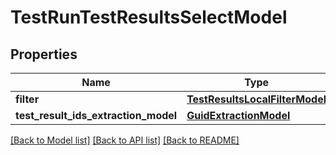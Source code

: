 # TestRunTestResultsSelectModel


## Properties
Name | Type | Description | Notes
------------ | ------------- | ------------- | -------------
**filter** | [**TestResultsLocalFilterModel**](TestResultsLocalFilterModel.md) |  | [optional] 
**test_result_ids_extraction_model** | [**GuidExtractionModel**](GuidExtractionModel.md) |  | [optional] 

[[Back to Model list]](../README.md#documentation-for-models) [[Back to API list]](../README.md#documentation-for-api-endpoints) [[Back to README]](../README.md)


